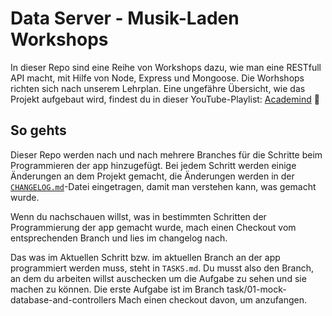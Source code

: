 # Data Server - Musik-Laden Workshops

In dieser Repo sind eine Reihe von Workshops dazu, wie man eine RESTfull API macht, mit Hilfe von Node, Express und Mongoose. Die Worhshops richten sich nach unserem Lehrplan. Eine ungefähre Übersicht, wie das Projekt aufgebaut wird, findest du in dieser YouTube-Playlist: [Academind](https://www.youtube.com/playlist?list=PL55RiY5tL51q4D-B63KBnygU6opNPFk_q) :crystal_ball:

## So gehts

Dieser Repo werden nach und nach mehrere Branches für die Schritte beim Programmieren der app hinzugefügt. Bei jedem Schritt werden einige Änderungen an dem Projekt gemacht, die Änderungen werden in der [`CHANGELOG.md`](CHANGELOG.md)-Datei eingetragen, damit man verstehen kann, was gemacht wurde.

Wenn du nachschauen willst, was in bestimmten Schritten der Programmierung der app gemacht wurde, mach einen Checkout vom entsprechenden Branch und lies im changelog nach.

Das was im Aktuellen Schritt bzw. im aktuellen Branch an der app programmiert werden muss, steht in `TASKS.md`. Du musst also den Branch, an dem du arbeiten willst auschecken um die Aufgabe zu sehen und sie machen zu können. Die erste Aufgabe ist im Branch task/01-mock-database-and-controllers Mach einen checkout davon, um anzufangen.
